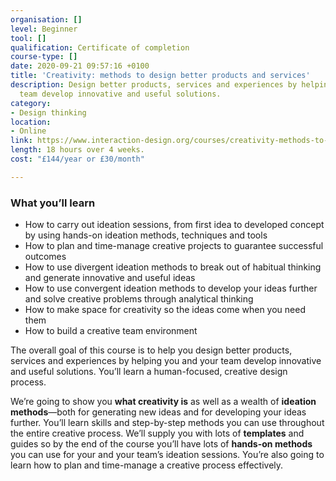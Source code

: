 ```yaml
---
organisation: []
level: Beginner
tool: []
qualification: Certificate of completion
course-type: []
date: 2020-09-21 09:57:16 +0100
title: 'Creativity: methods to design better products and services'
description: Design better products, services and experiences by helping you and your
  team develop innovative and useful solutions.
category:
- Design thinking
location:
- Online
link: https://www.interaction-design.org/courses/creativity-methods-to-design-better-products-and-services
length: 18 hours over 4 weeks.
cost: "£144/year or £30/month"

---
```

### What you’ll learn

* How to carry out ideation sessions, from first idea to developed concept by using hands-on ideation methods, techniques and tools
* How to plan and time-manage creative projects to guarantee successful outcomes
* How to use divergent ideation methods to break out of habitual thinking and generate innovative and useful ideas
* How to use convergent ideation methods to develop your ideas further and solve creative problems through analytical thinking
* How to make space for creativity so the ideas come when you need them
* How to build a creative team environment

The overall goal of this course is to help you design better products, services and experiences by helping you and your team develop innovative and useful solutions. You’ll learn a human-focused, creative design process.

We’re going to show you **what creativity is** as well as a wealth of **ideation methods**―both for generating new ideas and for developing your ideas further. You’ll learn skills and step-by-step methods you can use throughout the entire creative process. We’ll supply you with lots of **templates** and guides so by the end of the course you’ll have lots of **hands-on methods** you can use for your and your team’s ideation sessions. You’re also going to learn how to plan and time-manage a creative process effectively.